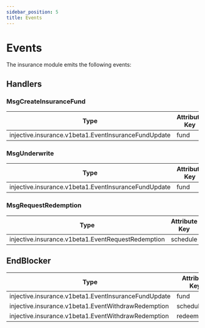 ```yaml
---
sidebar_position: 5
title: Events
---
```


# Events

The insurance module emits the following events:

## Handlers

### MsgCreateInsuranceFund

| Type                                                 | Attribute Key | Attribute Value |
| ---------------------------------------------------- | ------------- | --------------- |
| injective.insurance.v1beta1.EventInsuranceFundUpdate | fund          | {fundJSON}      |

### MsgUnderwrite

| Type                                                 | Attribute Key | Attribute Value |
| ---------------------------------------------------- | ------------- | --------------- |
| injective.insurance.v1beta1.EventInsuranceFundUpdate | fund          | {fundJSON}      |

### MsgRequestRedemption

| Type                                               | Attribute Key | Attribute Value |
| -------------------------------------------------- | ------------- | --------------- |
| injective.insurance.v1beta1.EventRequestRedemption | schedule      | {scheduleJSON}  |



## EndBlocker

| Type                                                 | Attribute Key | Attribute Value |
| ---------------------------------------------------- | ------------- | --------------- |
| injective.insurance.v1beta1.EventInsuranceFundUpdate | fund          | {fundJSON}      |
| injective.insurance.v1beta1.EventWithdrawRedemption  | schedule      | {scheduleJSON}  |
| injective.insurance.v1beta1.EventWithdrawRedemption  | redeem_coin   | {redeemCoin}    |

